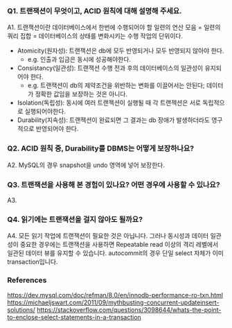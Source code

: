 ### Q1. 트랜잭션이 무엇이고, ACID 원칙에 대해 설명해 주세요.
A1. 트랜잭션이란 데이터베이스에서 한번에 수행되어야 할 일련의 연산 모음 = 일련의 쿼리 집합 = 데이터베이스의 상태를 변화시키는 수행 작업의 단위이다.

- Atomicity(원자성): 트랜잭션은 db에 모두 반영되거나 모두 반영되지 않아야 한다.
    - e.g. 인출과 입금은 동시에 성공해야한다.
- Consistancy(일관성): 트랜잭션 수행 전과 후의 데이터베이스의 일관성이 유지되어야 한다.
    - e.g. 트랜잭션이 db의 제약조건을 위반하는 변화를 이끌어서는 안된다; 데이터가 정확한 값임을 보장하는 것은 아니다.
- Isolation(독립성): 동시에 여러 트랜젝션이 실행될 때 각 트랜젝션은 서로 독립적으로 실행되어야한다. 
- Durability(지속성): 트랜젝션이 완료되면 그 결과는 db 장애가 발생하더라도 영구적으로 반영되어야 한다.

### Q2. ACID 원칙 중, Durability를 DBMS는 어떻게 보장하나요?
A2. MySQL의 경우 snapshot을 undo 영역에 넣어 보장한다. 

### Q3. 트랜잭션을 사용해 본 경험이 있나요? 어떤 경우에 사용할 수 있나요?
A3. 

### Q4. 읽기에는 트랜잭션을 걸지 않아도 될까요?
A4. 모든 읽기 작업에 트랜잭션이 필요한 것은 아닙니다. 그러나 동시성과 데이터 일관성이 중요한 경우에는 트랜잭션을 사용하면 Repeatable read 이상의 격리 레벨에서 일관된 데이터 뷰를 유지할 수 있습니다. autocommit의 경우 단일 select 자체가 이미 transaction입니다.

### References
https://dev.mysql.com/doc/refman/8.0/en/innodb-performance-ro-txn.html
https://michaeljswart.com/2011/09/mythbusting-concurrent-updateinsert-solutions/
https://stackoverflow.com/questions/3098644/whats-the-point-to-enclose-select-statements-in-a-transaction